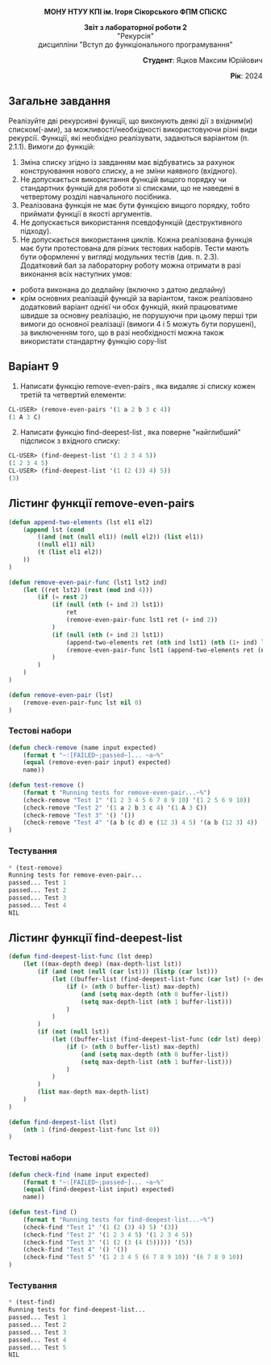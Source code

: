 <p align="center"><b>МОНУ НТУУ КПІ ім. Ігоря Сікорського ФПМ СПіСКС</b></p>  
<p align="center">  
<b>Звіт з лабораторної роботи 2</b><br/>  
"Рекурсія"<br/>  
дисципліни "Вступ до функціонального програмування"  
</p>  
<p align="right"><b>Студент</b>: Яцков Максим Юрійович</p>  
<p align="right"><b>Рік</b>: 2024</p>  

## Загальне завдання  

Реалізуйте дві рекурсивні функції, що виконують деякі дії з вхідним(и) списком(-ами), за можливості/необхідності використовуючи різні види рекурсії. Функції, які необхідно реалізувати, задаються варіантом (п. 2.1.1).
Вимоги до функцій:  
1. Зміна списку згідно із завданням має відбуватись за рахунок конструювання нового списку, а не зміни наявного (вхідного).  
2. Не допускається використання функцій вищого порядку чи стандартних функцій для роботи зі списками, що не наведені в четвертому розділі навчального посібника.  
3. Реалізована функція не має бути функцією вищого порядку, тобто приймати функції в якості аргументів.  
4. Не допускається використання псевдофункцій (деструктивного підходу). 
5. Не допускається використання циклів. 
Кожна реалізована функція має бути протестована для різних тестових наборів. Тести мають бути оформленні у вигляді модульних тестів (див. п. 2.3). 
Додатковий бал за лабораторну роботу можна отримати в разі виконання всіх наступних умов:  
- робота виконана до дедлайну (включно з датою дедлайну)  
- крім основних реалізацій функцій за варіантом, також реалізовано додатковий варіант однієї чи обох функцій, який працюватиме швидше за основну реалізацію, не порушуючи при цьому перші три вимоги до основної реалізації (вимоги 4 і 5 можуть бути порушені), за виключенням того, що в разі необхідності можна також використати стандартну функцію copy-list
## Варіант 9  
1. Написати функцію remove-even-pairs , яка видаляє зі списку кожен третій та четвертий елементи: 
```lisp
CL-USER> (remove-even-pairs '(1 a 2 b 3 c 4))  
(1 A 3 C)  
```
2. Написати функцію find-deepest-list , яка поверне "найглибший" підсписок з вхідного списку:  
```lisp
CL-USER> (find-deepest-list '(1 2 3 4 5))
(1 2 3 4 5)  
CL-USER> (find-deepest-list '(1 (2 (3) 4) 5))  
(3)
```
## Лістинг функції remove-even-pairs  
```lisp  
(defun append-two-elements (lst el1 el2)
    (append lst (cond
        ((and (not (null el1)) (null el2)) (list el1))
        ((null el1) nil)
        (t (list el1 el2))
    ))
)
  
(defun remove-even-pair-func (lst1 lst2 ind)
    (let ((ret lst2) (rest (mod ind 4)))
        (if (= rest 2)
            (if (null (nth (+ ind 2) lst1))
                ret
                (remove-even-pair-func lst1 ret (+ ind 2))
            )
            (if (null (nth (+ ind 2) lst1))
                (append-two-elements ret (nth ind lst1) (nth (1+ ind) lst1))
                (remove-even-pair-func lst1 (append-two-elements ret (nth ind lst1) (nth (1+ ind) lst1)) (+ ind 2))
            )
        )
    )
)
  
(defun remove-even-pair (lst)
    (remove-even-pair-func lst nil 0)
) 
```  
### Тестові набори  
```lisp  
(defun check-remove (name input expected)
    (format t "~:[FAILED~;passed~]... ~a~%"
    (equal (remove-even-pair input) expected)
    name))
  
(defun test-remove ()
    (format t "Running tests for remove-even-pair...~%")
    (check-remove "Test 1" '(1 2 3 4 5 6 7 8 9 10) '(1 2 5 6 9 10))
    (check-remove "Test 2" '(1 a 2 b 3 c 4) '(1 A 3 C))
    (check-remove "Test 3" '() '())
    (check-remove "Test 4" '(a b (c d) e (12 3) 4 5) '(a b (12 3) 4))
)
```  
### Тестування  
```lisp  
* (test-remove)
Running tests for remove-even-pair...
passed... Test 1
passed... Test 2
passed... Test 3
passed... Test 4
NIL
```  
## Лістинг функції find-deepest-list  
```lisp  
(defun find-deepest-list-func (lst deep)
    (let ((max-depth deep) (max-depth-list lst))
        (if (and (not (null (car lst))) (listp (car lst)))
            (let ((buffer-list (find-deepest-list-func (car lst) (+ deep 1))))
                (if (> (nth 0 buffer-list) max-depth)
                    (and (setq max-depth (nth 0 buffer-list))
                    (setq max-depth-list (nth 1 buffer-list)))
                )
            )
        )
        (if (not (null lst))
            (let ((buffer-list (find-deepest-list-func (cdr lst) deep)))
                (if (> (nth 0 buffer-list) max-depth)
                    (and (setq max-depth (nth 0 buffer-list))
                    (setq max-depth-list (nth 1 buffer-list)))
                )
            )
        )
        (list max-depth max-depth-list)
    )
)
  
(defun find-deepest-list (lst)
    (nth 1 (find-deepest-list-func lst 0))
)
```  
### Тестові набори  
```lisp  
(defun check-find (name input expected)
    (format t "~:[FAILED~;passed~]... ~a~%"
    (equal (find-deepest-list input) expected)
    name))
  
(defun test-find ()
    (format t "Running tests for find-deepest-list...~%")
    (check-find "Test 1" '(1 (2 (3) 4) 5) '(3))
    (check-find "Test 2" '(1 2 3 4 5) '(1 2 3 4 5))
    (check-find "Test 3" '(1 (2 (3 (4 (5))))) '(5))
    (check-find "Test 4" '() '())
    (check-find "Test 5" '(1 2 3 4 5 (6 7 8 9 10)) '(6 7 8 9 10))
)
```  
### Тестування  
```lisp  
* (test-find)
Running tests for find-deepest-list...
passed... Test 1
passed... Test 2
passed... Test 3
passed... Test 4
passed... Test 5
NIL
```